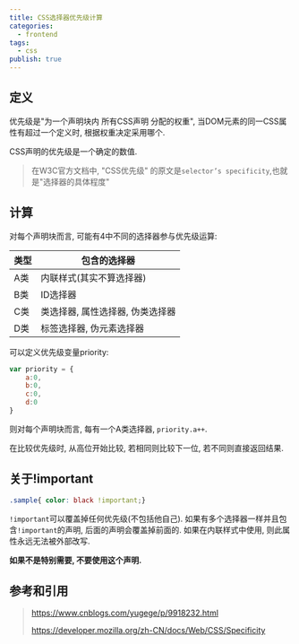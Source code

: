 ```yaml
---
title: CSS选择器优先级计算
categories:
  - frontend
tags:
  - css
publish: true
---
```



## 定义

优先级是"为一个声明块内 所有CSS声明 分配的权重", 当DOM元素的同一CSS属性有超过一个定义时, 根据权重决定采用哪个.

CSS声明的优先级是一个确定的数值.

> 在W3C官方文档中, "CSS优先级" 的原文是`selector’s specificity`,也就是"选择器的具体程度"



## 计算

对每个声明块而言, 可能有4中不同的选择器参与优先级运算: 

| 类型 | 包含的选择器                     |
| ---- | -------------------------------- |
| A类  | 内联样式(其实不算选择器)         |
| B类  | ID选择器                         |
| C类  | 类选择器, 属性选择器, 伪类选择器 |
| D类  | 标签选择器, 伪元素选择器         |

可以定义优先级变量priority:

```js
var priority = {
    a:0,
    b:0,
    c:0,
    d:0
}
```

则对每个声明块而言, 每有一个A类选择器, `priority.a++`.

在比较优先级时, 从高位开始比较, 若相同则比较下一位, 若不同则直接返回结果.



## 关于!important

```css
.sample{ color: black !important;}
```

`!important`可以覆盖掉任何优先级(不包括他自己). 如果有多个选择器一样并且包含`!important`的声明, 后面的声明会覆盖掉前面的. 如果在内联样式中使用, 则此属性永远无法被外部改写.

**如果不是特别需要, 不要使用这个声明.**



## 参考和引用

> https://www.cnblogs.com/yugege/p/9918232.html
>
> https://developer.mozilla.org/zh-CN/docs/Web/CSS/Specificity

